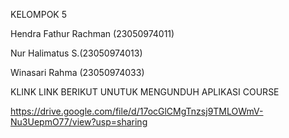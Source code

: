 KELOMPOK 5

Hendra Fathur Rachman (23050974011)

Nur Halimatus S.(23050974013)

Winasari Rahma (23050974033)

KLINK LINK BERIKUT UNUTUK MENGUNDUH APLIKASI COURSE

https://drive.google.com/file/d/17ocGlCMgTnzsj9TMLOWmV-Nu3UepmO77/view?usp=sharing
